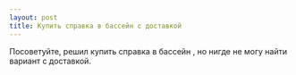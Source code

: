 ```yaml
---
layout: post 
title: Купить справка в бассейн с доставкой 
--- 
```

Посоветуйте, решил купить справка в бассейн , но нигде не могу найти вариант с доставкой.